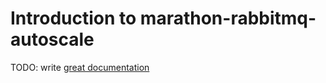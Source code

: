 # Introduction to marathon-rabbitmq-autoscale

TODO: write [great documentation](http://jacobian.org/writing/what-to-write/)
